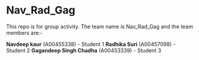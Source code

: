 # Nav_Rad_Gag

This repo is for group activity. The team name is Nav_Rad_Gag and the team members are:-

**Navdeep kaur** (A00455338) - Student 1
**Radhika Suri** (A00457098) - Student 2
**Gagandeep Singh Chadha** (A00453339) - Student 3
